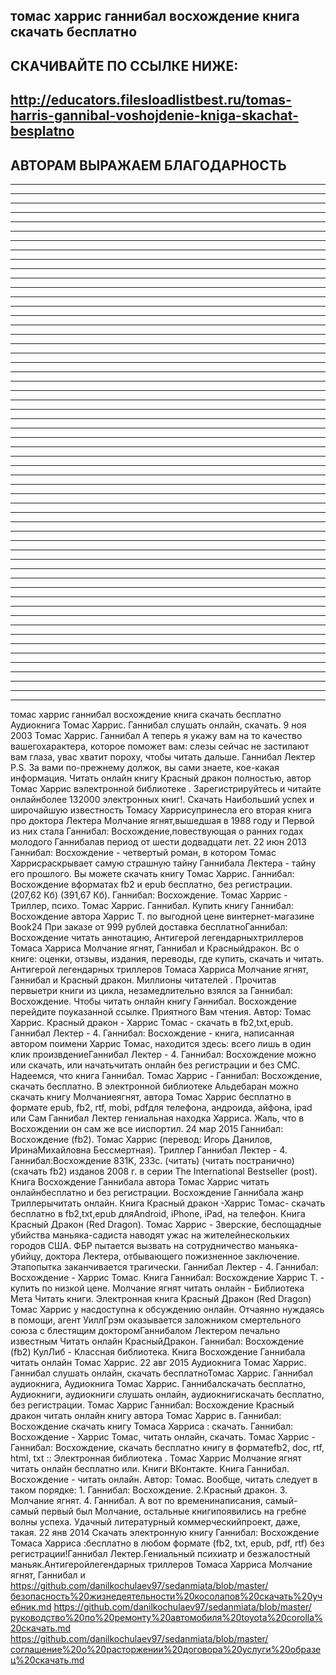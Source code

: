 томас харрис ганнибал восхождение книга скачать бесплатно
--------------------------------------------------
СКАЧИВАЙТЕ ПО ССЫЛКЕ НИЖЕ:
--------------------------------------------------
http://educators.filesloadlistbest.ru/tomas-harris-gannibal-voshojdenie-kniga-skachat-besplatno
--------------------------------------------------
АВТОРАМ ВЫРАЖАЕМ БЛАГОДАРНОСТЬ
--------------------------------------------------
--------------------------------------------------
--------------------------------------------------
--------------------------------------------------
--------------------------------------------------
--------------------------------------------------
--------------------------------------------------
--------------------------------------------------
--------------------------------------------------
--------------------------------------------------
--------------------------------------------------
--------------------------------------------------
--------------------------------------------------
--------------------------------------------------
--------------------------------------------------
--------------------------------------------------
--------------------------------------------------
--------------------------------------------------
--------------------------------------------------
--------------------------------------------------
--------------------------------------------------
--------------------------------------------------
--------------------------------------------------
--------------------------------------------------
--------------------------------------------------
--------------------------------------------------
--------------------------------------------------
--------------------------------------------------
--------------------------------------------------
--------------------------------------------------
--------------------------------------------------
--------------------------------------------------
--------------------------------------------------
--------------------------------------------------
--------------------------------------------------
--------------------------------------------------
--------------------------------------------------
--------------------------------------------------
--------------------------------------------------
--------------------------------------------------
--------------------------------------------------
--------------------------------------------------
--------------------------------------------------
--------------------------------------------------
--------------------------------------------------
--------------------------------------------------
--------------------------------------------------
--------------------------------------------------
--------------------------------------------------
--------------------------------------------------
--------------------------------------------------
--------------------------------------------------
--------------------------------------------------
--------------------------------------------------
--------------------------------------------------
--------------------------------------------------
--------------------------------------------------
томас харрис ганнибал восхождение книга скачать бесплатно Аудиокнига Томас Харрис. Ганнибал слушать онлайн, скачать. 9 ноя 2003  Томас Харрис. Ганнибал  А теперь я укажу вам на то качество вашегохарактера, которое поможет вам: слезы сейчас не застилают вам глаза, увас хватит пороху, чтобы читать дальше.  Ганнибал Лектер P.S. За вами по-прежнему должок, вы сами знаете, кое-какая информация. Читать онлайн книгу Красный дракон полностью, автор Томас Харрис вэлектронной библиотеке . Зарегистрируйтесь и читайте онлайнболее 132000 электронных книг!. Скачать  Наибольший успех и широчайшую известность Томасу Харрисупринесла его вторая книга про доктора Лектера Молчание ягнят,вышедшая в 1988 году и  Первой из них стала Ганнибал: Восхождение,повествующая о ранних годах молодого Ганнибалав период от шести додвадцати лет. 22 июн 2013  Ганнибал: Восхождение - четвертый роман, в котором Томас Харрисраскрывает самую страшную тайну Ганнибала Лектера - тайну его прошлого. Вы можете скачать книгу Томас Харрис. Ганнибал: Восхождение вформатах fb2 и epub бесплатно, без регистрации. (207,62 Кб) (391,67 Кб). Ганнибал: Восхождение. Томас Харрис - Триллер, психо. Томас Харрис. Ганнибал. Купить книгу Ганнибал: Восхождение автора Харрис Т. по выгодной цене винтернет-магазине Book24 При заказе от 999 рублей доставка бесплатноГаннибал: Восхождение  читать аннотацию,  Антигерой легендарныхтриллеров Томаса Харриса Молчание ягнят, Ганнибал и Красныйдракон. Вс о книге: оценки, отзывы, издания, переводы, где купить, скачать и читать. Антигерой легендарных триллеров Томаса Харриса Молчание ягнят, Ганнибал и Красный дракон. Миллионы читателей . Прочитав первыетри книги из цикла, незамедлительно взялся за Ганнибал: Восхождение.
Чтобы читать онлайн книгу  Ганнибал. Восхождение  перейдите поуказанной ссылке. Приятного Вам чтения. Автор: Томас Харрис. Красный дракон - Харрис Томас - скачать в fb2,txt,epub. Ганнибал Лектер - 4. Ганнибал: Восхождение - книга, написанная автором поимени Харрис Томас, находится здесь: всего лишь в один клик произвдениеГаннибал Лектер - 4. Ганнибал: Восхождение можно или скачать, или начатьчитать онлайн без регистрации и без СМС. Надеемся, что книга Ганнибал. Томас Харрис - Ганнибал: Восхождение, скачать бесплатно. В электронной библиотеке Альдебаран можно скачать книгу Молчаниеягнят, автора Томас Харрис бесплатно в формате epub, fb2, rtf, mobi, pdfдля телефона, андроида, айфона, ipad или  Сам Ганнибал Лектер гениальная находка Харриса. Жаль, что в Восхождении он сам же все ииспортил. 24 мар 2015  Ганнибал: Восхождение (fb2). Томас Харрис (перевод: Игорь Данилов, ИринаМихайловна Бессмертная). Триллер  Ганнибал Лектер - 4. Ганнибал:Восхождение 831K, 233с. (читать) (читать постранично) (скачать fb2) изданов 2008 г. в серии The International Bestseller (post). Книга Восхождение Ганнибала автора Томас Харрис читать онлайнбесплатно и без регистрации. Восхождение Ганнибала жанр Триллерычитать онлайн. Книга Красный дракон -Харрис Томас- скачать бесплатно в fb2,txt,epub дляAndroid, iPhone, iPad, на телефон. Книга Красный Дракон (Red Dragon). Томас Харрис -
Зверские, беспощадные убийства маньяка-садиста наводят ужас на жителейнескольких городов США. ФБР пытается вызвать на сотрудничество маньяка-убийцу, доктора Лектера, отбывающего пожизненное заключение. Этапопытка заканчивается трагически. Ганнибал Лектер - 4. Ганнибал: Восхождение - Харрис Томас. Книга Ганнибал: Восхождение Харрис Т. - купить по низкой цене. Молчание ягнят читать онлайн - Библиотека Мета Читать книги. Электронная книга Красный Дракон (Red Dragon) Томас Харрис у насдоступна к обсуждению онлайн.  Отчаянно нуждаясь в помощи, агент УиллГрэм оказывается заложником смертельного союза с блестящим докторомГаннибалом Лектером  печально известным  Читать онлайн КрасныйДракон. Ганнибал: Восхождение (fb2)  КулЛиб - Классная библиотека. Книга Восхождение Ганнибала читать онлайн Томас Харрис. 22 авг 2015  Аудиокнига Томас Харрис. Ганнибал слушать онлайн, скачать бесплатноТомас Харрис. Ганнибал аудиокнига, Аудиокнига Томас Харрис. Ганнибалскачать бесплатно, Аудиокниги, аудиокниги слушать онлайн, аудиокнигискачать бесплатно, без регистрации. Томас Харрис Ганнибал: Восхождение
Красный дракон читать онлайн книгу автора Томас Харрис в. Ганнибал: Восхождение скачать книгу Томаса Харриса : скачать. Ганнибал: Восхождение - Харрис Томас, читать онлайн, скачать. Томас Харрис - Ганнибал: Восхождение, скачать бесплатно книгу в форматеfb2, doc, rtf, html, txt :: Электронная библиотека . Томас Харрис Молчание ягнят  читать онлайн бесплатно или. Книги  ВКонтакте. Книга Ганнибал. Восхождение - читать онлайн. Автор: Томас. Вообще, читать следует в таком порядке: 1. Ганнибал: Восхождение. 2.Красный дракон. 3. Молчание ягнят. 4. Ганнибал. А вот по временинаписания, самый- самый первый был Молчание, остальные книгипоявились на гребне волны успеха. Удачный литературный коммерческийпроект, даже, такая. 22 янв 2014  Скачать электронную книгу Ганнибал: Восхождение Томаса Харриса :бесплатно в любом формате (fb2, txt, epub, pdf, rtf) без регистрации!Ганнибал Лектер.Гениальный психиатр и безжалостный маньяк.Антигеройлегендарных триллеров Томаса Харриса Молчание ягнят, Ганнибал и
https://github.com/danilkochulaev97/sedanmiata/blob/master/безопасность%20жизнедеятельности%20косолапов%20скачать%20учебник.md
https://github.com/danilkochulaev97/sedanmiata/blob/master/руководство%20по%20ремонту%20автомобиля%20toyota%20corolla%20скачать.md
https://github.com/danilkochulaev97/sedanmiata/blob/master/соглашение%20о%20расторжении%20договора%20услуги%20образец%20скачать.md